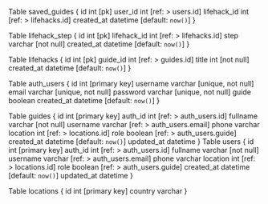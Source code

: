 Table saved_guides {
id int [pk]
user_id int [ref: > users.id]
lifehack_id int [ref: > lifehacks.id]
created_at datetime [default: `now()`]
}

Table lifehack_step {
id int [pk]
lifehack_id int [ref: > lifehacks.id]
step varchar [not null]
created_at datetime [default: `now()`]
}

Table lifehacks {
id int [pk]
guide_id int [ref: > guides.id]
title int [not null]
created_at datetime [default: `now()`]
}

Table auth_users {
id int [primary key]
username varchar [unique, not null]
email varchar [unique, not null]
password varchar [unique, not null]
guide boolean
created_at datetime [default: `now()`]
}

Table guides {
id int [primary key]
auth_id int [ref: > auth_users.id]
fullname varchar [not null]
username varchar [ref: > auth_users.email]
phone varchar
location int [ref: > locations.id]
role boolean [ref: > auth_users.guide]
created_at datetime [default: `now()`]
updated_at datetime
}
Table users {
id int [primary key]
auth_id int [ref: > auth_users.id]
fullname varchar [not null]
username varchar [ref: > auth_users.email]
phone varchar
location int [ref: > locations.id]
role boolean [ref: > auth_users.guide]
created_at datetime [default: `now()`]
updated_at datetime
}

Table locations {
id int [primary key]
country varchar
}
